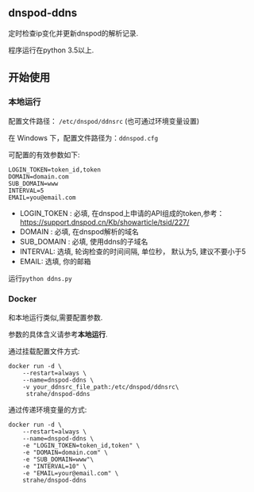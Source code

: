 ## dnspod-ddns

定时检查ip变化并更新dnspod的解析记录.

程序运行在python 3.5以上.

## 开始使用

### 本地运行

配置文件路径： `/etc/dnspod/ddnsrc` (也可通过环境变量设置)

在 Windows 下，配置文件路径为：`ddnspod.cfg`

可配置的有效参数如下:
```
LOGIN_TOKEN=token_id,token
DOMAIN=domain.com
SUB_DOMAIN=www
INTERVAL=5
EMAIL=you@email.com
```

* LOGIN_TOKEN : 必填, 在dnspod上申请的API组成的token,参考：https://support.dnspod.cn/Kb/showarticle/tsid/227/
* DOMAIN : 必填, 在dnspod解析的域名
* SUB_DOMAIN : 必填, 使用ddns的子域名
* INTERVAL: 选填, 轮询检查的时间间隔, 单位秒， 默认为5, 建议不要小于5
* EMAIL: 选填, 你的邮箱

运行`python ddns.py`

### Docker

和本地运行类似,需要配置参数.

参数的具体含义请参考**本地运行**.

通过挂载配置文件方式:

```
docker run -d \
    --restart=always \
    --name=dnspod-ddns \
    -v your_ddnsrc_file_path:/etc/dnspod/ddnsrc\
     strahe/dnspod-ddns
 ```

通过传递环境变量的方式:

```
docker run -d \
    --restart=always \
    --name=dnspod-ddns \
    -e "LOGIN_TOKEN=token_id,token" \
    -e "DOMAIN=domain.com" \
    -e "SUB_DOMAIN=www"\
    -e "INTERVAL=10" \
    -e "EMAIL=your@email.com" \
    strahe/dnspod-ddns
```
